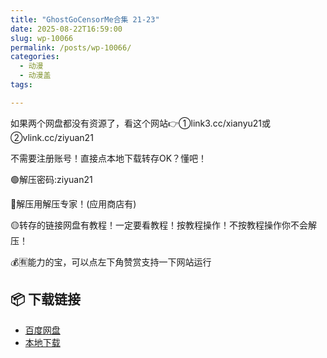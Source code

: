 ```yaml
---
title: "GhostGoCensorMe合集 21-23"
date: 2025-08-22T16:59:00
slug: wp-10066
permalink: /posts/wp-10066/
categories:
  - 动漫
  - 动漫盖
tags:

---
```


如果两个网盘都没有资源了，看这个网站👉①link3.cc/xianyu21或②vlink.cc/ziyuan21

不需要注册账号！直接点本地下载转存OK？懂吧！

🟢解压密码:ziyuan21

🔵解压用解压专家！(应用商店有)

🟡转存的链接网盘有教程！一定要看教程！按教程操作！不按教程操作你不会解压！

💰🈶能力的宝，可以点左下角赞赏支持一下网站运行

## 📦 下载链接
- [百度网盘](https://blziyuan21.com/pay-download/10066?key=7d5f9e2627&down_id=0)
- [本地下载](https://blziyuan21.com/pay-download/10066?key=7d5f9e2627&down_id=1)

